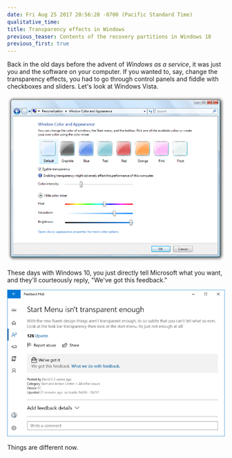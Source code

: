 ```yaml
---
date: Fri Aug 25 2017 20:56:28 -0700 (Pacific Standard Time)
qualitative_time: 
title: Transparency effects in Windows
previous_teaser: Contents of the recovery partitions in Windows 10
previous_first: true
---
```

Back in the old days before the advent of *Windows as a service*, it was just you and the software on your computer.
If you wanted to, say, change the transparency effects, you had to go through control panels and fiddle with checkboxes and sliders.
Let's look at Windows Vista.

![Window Color and Appearance let you control the transparency of UI elements with a "Color intensity" slider.](/assets/2017/windows-transparency-vista.png)

These days with Windows 10, you just directly tell Microsoft what you want, and they'll courteously reply, "We've got this feedback."

![Go ahead and upvote this piece of feedback titled "Start Menu isn't transparent enough."](/assets/2017/windows-transparency-10.png)

Things are different now.

